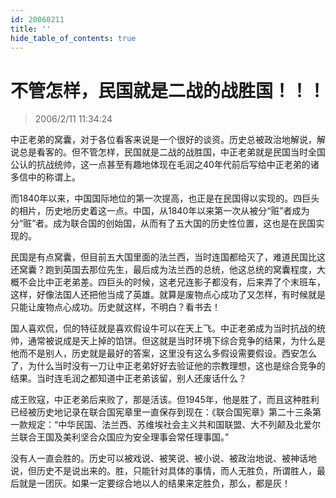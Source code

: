 ```yaml
---
id: 20060211
title: ''
hide_table_of_contents: true
---
```


# 不管怎样，民国就是二战的战胜国！！！

> 2006/2/11 11:34:24

中正老弟的窝囊，对于各位看客来说是一个很好的谈资。历史总被政治地解说，解说总是看客的。但不管怎样，民国就是二战的战胜国，中正老弟就是民国当时全国公认的抗战统帅，这一点甚至有趣地体现在毛润之40年代前后写给中正老弟的诸多信中的称谓上。

而1840年以来，中国国际地位的第一次提高，也正是在民国得以实现的。四巨头的相片，历史地历史着这一点。中国，从1840年以来第一次从被分“赃”者成为分“赃”者。成为联合国的创始国，从而有了五大国的历史性位置，这也是在民国实现的。

民国是有点窝囊，但目前五大国里面的法兰西，当时连国都给灭了，难道民国比这还窝囊？跑到英国去那位先生，最后成为法兰西的总统，他这总统的窝囊程度，大概不会比中正老弟差。四巨头的时候，这老兄连影子都没有，后来弄了个末班车，这样，好像法国人还把他当成了英雄。就算是废物点心成功了又怎样，有时候就是只能让废物点心成功。历史就这样，不明白？看书去！

国人喜欢侃，侃的特征就是喜欢假设牛可以在天上飞。中正老弟成为当时抗战的统帅，通常被说成是天上掉的馅饼。但这就是当时环境下综合竞争的结果，为什么是他而不是别人，历史就是最好的答案，这里没有这么多假设需要假设。西安怎么了，为什么当时没有一刀让中正老弟好好去验证他的宗教理想，这也是综合竞争的结果。当时连毛润之都知道中正老弟该留，别人还废话什么？

成王败寇，中正老弟后来败了，那是活该。但1945年，他是胜了，而且这种胜利已经被历史地记录在联合国宪章里一直保存到现在：《联合国宪章》第二十三条第一款规定：“中华民国、法兰西、苏维埃社会主义共和国联盟、大不列颠及北爱尔兰联合王国及美利坚合众国应为安全理事会常任理事国。”

没有人一直会胜的。历史可以被戏说、被笑说、被小说、被政治地说、被神话地说，但历史不是说出来的。胜，只能针对具体的事情，而人无胜负，所谓胜人，最后就是一团灰。如果一定要综合地以人的结果来定胜负，那么，都是灰！